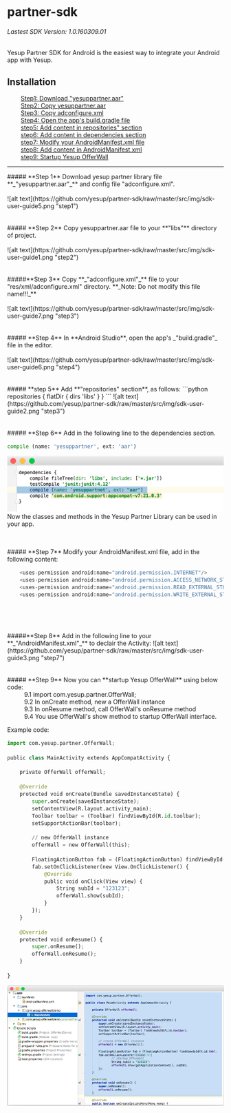# partner-sdk
###### Lastest SDK Version: 1.0.160309.01
Yesup Partner SDK for Android is the easiest way to integrate your Android app with Yesup.
## Installation
&nbsp;&nbsp;&nbsp;&nbsp;&nbsp;&nbsp;&nbsp;&nbsp;[Step1: Download "yesuppartner.aar"](#step1)<br/>
&nbsp;&nbsp;&nbsp;&nbsp;&nbsp;&nbsp;&nbsp;&nbsp;[Step2: Copy yesuppartner.aar](#step2)<br/>
&nbsp;&nbsp;&nbsp;&nbsp;&nbsp;&nbsp;&nbsp;&nbsp;[Step3: Copy adconfigure.xml](#step3)<br/>
&nbsp;&nbsp;&nbsp;&nbsp;&nbsp;&nbsp;&nbsp;&nbsp;[Step4: Open the app's build.gradle file](#step4)<br/>
&nbsp;&nbsp;&nbsp;&nbsp;&nbsp;&nbsp;&nbsp;&nbsp;[step5: Add content in repositories" section](#step5)<br/>
&nbsp;&nbsp;&nbsp;&nbsp;&nbsp;&nbsp;&nbsp;&nbsp;[step6: Add content in dependencies section](#step6)<br/>
&nbsp;&nbsp;&nbsp;&nbsp;&nbsp;&nbsp;&nbsp;&nbsp;[step7: Modify your AndroidManifest.xml file](#step7)<br/>
&nbsp;&nbsp;&nbsp;&nbsp;&nbsp;&nbsp;&nbsp;&nbsp;[step8: Add content in AndroidManifest.xml](#step8)<br/>
&nbsp;&nbsp;&nbsp;&nbsp;&nbsp;&nbsp;&nbsp;&nbsp;[step9: Startup Yesup OfferWall](#step9)<br/>
<hr/>

<div id="step1"></div>
##### **Step 1** Download yesup partner library file **_"yesuppartner.aar"_** and config file "adconfigure.xml".<br/><br/>
![alt text](https://github.com/yesup/partner-sdk/raw/master/src/img/sdk-user-guide5.png "step1")<br/><br/><br/>

<div id="step2"></div>
##### **Step 2** Copy yesuppartner.aar file to your **"libs"** directory of project.<br/><br/>
![alt text](https://github.com/yesup/partner-sdk/raw/master/src/img/sdk-user-guide1.png "step2")<br/><br/><br/>

<div id="step3"></div>
#####**Step 3** Copy **_"adconfigure.xml"_** file to your "res/xml/adconfigure.xml" directory.
**_Note: Do not modify this file name!!!_**<br/><br/>
![alt text](https://github.com/yesup/partner-sdk/raw/master/src/img/sdk-user-guide7.png "step3")<br/><br/><br/>

<div id="step4"></div>
##### **Step 4** In **Android Studio**, open the app's _"build.gradle"_ file in the editor.<br/><br/>
![alt text](https://github.com/yesup/partner-sdk/raw/master/src/img/sdk-user-guide6.png "step4")<br/><br/><br/>

<div id="step5"></div>
##### **step 5** Add **"repositories" section**, as follows:
```python
repositories {
    flatDir {
        dirs 'libs'
    }
}
```
![alt text](https://github.com/yesup/partner-sdk/raw/master/src/img/sdk-user-guide2.png "step3")<br/><br/><br/>
<div id="step6"></div>
##### **Step 6** Add in the following line to the dependencies section.

```python
compile (name: 'yesuppartner', ext: 'aar')
```
![alt text](https://github.com/yesup/partner-sdk/raw/master/src/img/sdk-user-guide8.jpg "step6")<br/>
Now the classes and methods in the Yesup Partner Library can be used in your app.<br/><br/><br/>

<div id="step7"></div>
##### **Step 7** Modify your AndroidManifest.xml file, add in the following content:

```python
    <uses-permission android:name="android.permission.INTERNET"/>
    <uses-permission android:name="android.permission.ACCESS_NETWORK_STATE"/>
    <uses-permission android:name="android.permission.READ_EXTERNAL_STORAGE"/>
    <uses-permission android:name="android.permission.WRITE_EXTERNAL_STORAGE"/>
```
<br/><br/><br/>

<div id="step8"></div>
#####**Step 8** Add in the following line to your **_"AndroidManifest.xml"_** to declair the Activity:

<activity android:name="com.yesup.partner.OfferWallActivity" android:label="OfferWall" />
![alt text](https://github.com/yesup/partner-sdk/raw/master/src/img/sdk-user-guide3.png "step7")<br/><br/><br/>

<div id="step9"></div>
##### **Step 9** Now you can **startup Yesup OfferWall** using below code:<br/>
&nbsp;&nbsp;&nbsp;&nbsp;&nbsp;&nbsp;&nbsp;&nbsp;&nbsp;&nbsp;9.1 import com.yesup.partner.OfferWall;<br/>
&nbsp;&nbsp;&nbsp;&nbsp;&nbsp;&nbsp;&nbsp;&nbsp;&nbsp;&nbsp;9.2 In onCreate method, new a OfferWall instance<br/>
&nbsp;&nbsp;&nbsp;&nbsp;&nbsp;&nbsp;&nbsp;&nbsp;&nbsp;&nbsp;9.3 In onResume method, call OfferWall's onResume method<br/>
&nbsp;&nbsp;&nbsp;&nbsp;&nbsp;&nbsp;&nbsp;&nbsp;&nbsp;&nbsp;9.4 You use OfferWall's show method to startup OfferWall interface.<br/>

Example code:
```python
import com.yesup.partner.OfferWall;

public class MainActivity extends AppCompatActivity {

    private OfferWall offerWall;

    @Override
    protected void onCreate(Bundle savedInstanceState) {
        super.onCreate(savedInstanceState);
        setContentView(R.layout.activity_main);
        Toolbar toolbar = (Toolbar) findViewById(R.id.toolbar);
        setSupportActionBar(toolbar);

        // new OfferWall instance
        offerWall = new OfferWall(this);

        FloatingActionButton fab = (FloatingActionButton) findViewById(R.id.fab);
        fab.setOnClickListener(new View.OnClickListener() {
            @Override
            public void onClick(View view) {
                String subId = "123123";
                offerWall.show(subId);
            }
        });
    }

    @Override
    protected void onResume() {
        super.onResume();
        offerWall.onResume();
    }

}

```
![alt text](https://github.com/yesup/partner-sdk/raw/master/src/img/sdk-user-guide4.png "step9")<br/><br/><br/>
